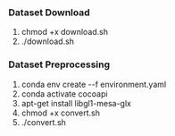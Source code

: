 ### Dataset Download 

1. chmod +x download.sh
2. ./download.sh


### Dataset Preprocessing

1. conda env create --f environment.yaml
2. conda activate cocoapi
3. apt-get install libgl1-mesa-glx
4. chmod +x convert.sh
5. ./convert.sh